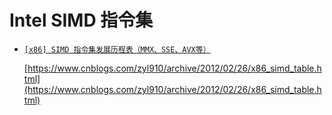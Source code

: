 
# Intel SIMD 指令集

* [`[x86] SIMD 指令集发展历程表（MMX、SSE、AVX等）`](https://www.cnblogs.com/zyl910/archive/2012/02/26/x86_simd_table.html)

    [https://www.cnblogs.com/zyl910/archive/2012/02/26/x86_simd_table.html](https://www.cnblogs.com/zyl910/archive/2012/02/26/x86_simd_table.html)

